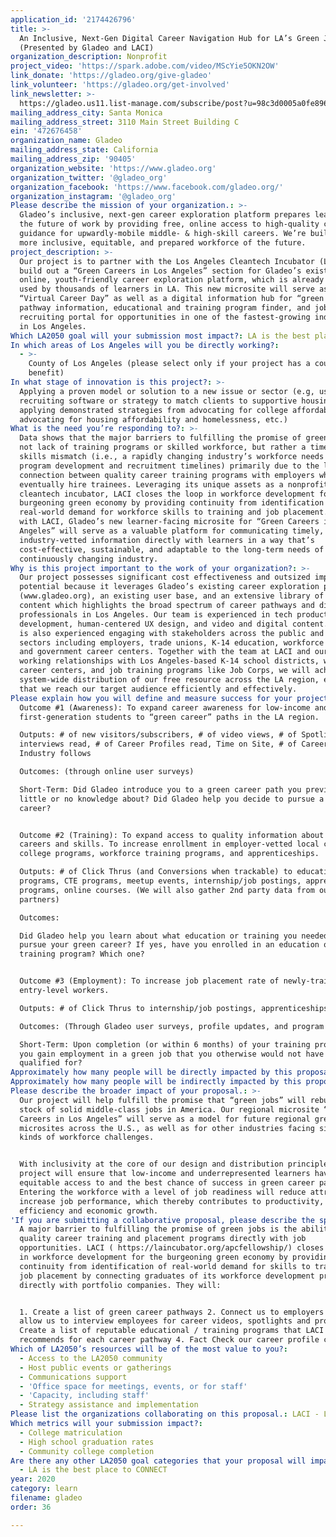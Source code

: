 ```yaml
---
application_id: '2174426796'
title: >-
  An Inclusive, Next-Gen Digital Career Navigation Hub for LA’s Green Jobs
  (Presented by Gladeo and LACI)
organization_description: Nonprofit
project_video: 'https://spark.adobe.com/video/MScYie5OKN2OW'
link_donate: 'https://gladeo.org/give-gladeo'
link_volunteer: 'https://gladeo.org/get-involved'
link_newsletter: >-
  https://gladeo.us11.list-manage.com/subscribe/post?u=98c3d0005a0fe89639eaebaa5&id=df2c256ed9
mailing_address_city: Santa Monica
mailing_address_street: 3110 Main Street Building C
ein: '472676458'
organization_name: Gladeo
mailing_address_state: California
mailing_address_zip: '90405'
organization_website: 'https://www.gladeo.org'
organization_twitter: '@gladeo_org'
organization_facebook: 'https://www.facebook.com/gladeo.org/'
organization_instagram: '@gladeo_org'
Please describe the mission of your organization.: >-
  Gladeo’s inclusive, next-gen career exploration platform prepares learners for
  the future of work by providing free, online access to high-quality career
  guidance for upwardly-mobile middle- & high-skill careers. We’re building a
  more inclusive, equitable, and prepared workforce of the future.
project_description: >-
  Our project is to partner with the Los Angeles Cleantech Incubator (LACI) to
  build out a “Green Careers in Los Angeles” section for Gladeo’s existing free,
  online, youth-friendly career exploration platform, which is already being
  used by thousands of learners in LA. This new microsite will serve as both a
  “Virtual Career Day” as well as a digital information hub for “green career”
  pathway information, educational and training program finder, and job
  recruiting portal for opportunities in one of the fastest-growing industries
  in Los Angeles.
Which LA2050 goal will your submission most impact?: LA is the best place to LEARN
In which areas of Los Angeles will you be directly working?:
  - >-
    County of Los Angeles (please select only if your project has a countywide
    benefit)
In what stage of innovation is this project?: >-
  Applying a proven model or solution to a new issue or sector (e.g, using a job
  recruiting software or strategy to match clients to supportive housing sites,
  applying demonstrated strategies from advocating for college affordability to
  advocating for housing affordability and homelessness, etc.)
What is the need you’re responding to?: >-
  Data shows that the major barriers to fulfilling the promise of green jobs are
  not lack of training programs or skilled workforce, but rather a time-delay
  skills mismatch (i.e., a rapidly changing industry’s workforce needs outpacing
  program development and recruitment timelines) primarily due to the lack of
  connection between quality career training programs with employers who will
  eventually hire trainees. Leveraging its unique assets as a nonprofit
  cleantech incubator, LACI closes the loop in workforce development for the
  burgeoning green economy by providing continuity from identification of
  real-world demand for workforce skills to training and job placement. Together
  with LACI, Gladeo’s new learner-facing microsite for “Green Careers in Los
  Angeles” will serve as a valuable platform for communicating timely,
  industry-vetted information directly with learners in a way that’s
  cost-effective, sustainable, and adaptable to the long-term needs of a
  continuously changing industry.
Why is this project important to the work of your organization?: >-
  Our project possesses significant cost effectiveness and outsized impact
  potential because it leverages Gladeo’s existing career exploration platform
  (www.gladeo.org), an existing user base, and an extensive library of career
  content which highlights the broad spectrum of career pathways and diverse
  professionals in Los Angeles. Our team is experienced in tech product
  development, human-centered UX design, and video and digital content. Our team
  is also experienced engaging with stakeholders across the public and private
  sectors including employers, trade unions, K-14 education, workforce training,
  and government career centers. Together with the team at LACI and our combined
  working relationships with Los Angeles-based K-14 school districts, workforce
  career centers, and job training programs like Job Corps, we will achieve
  system-wide distribution of our free resource across the LA region, ensuring
  that we reach our target audience efficiently and effectively.
Please explain how you will define and measure success for your project.: >-
  Outcome #1 (Awareness): To expand career awareness for low-income and
  first-generation students to “green career” paths in the LA region.

  Outputs: # of new visitors/subscribers, # of video views, # of Spotlight
  interviews read, # of Career Profiles read, Time on Site, # of Career and
  Industry follows

  Outcomes: (through online user surveys)

  Short-Term: Did Gladeo introduce you to a green career path you previously had
  little or no knowledge about? Did Gladeo help you decide to pursue a green
  career?


  Outcome #2 (Training): To expand access to quality information about green
  careers and skills. To increase enrollment in employer-vetted local community
  college programs, workforce training programs, and apprenticeships.

  Outputs: # of Click Thrus (and Conversions when trackable) to educational
  programs, CTE programs, meetup events, internship/job postings, apprenticeship
  programs, online courses. (We will also gather 2nd party data from our
  partners)

  Outcomes:

  Did Gladeo help you learn about what education or training you needed to
  pursue your green career? If yes, have you enrolled in an education or
  training program? Which one?


  Outcome #3 (Employment): To increase job placement rate of newly-trained
  entry-level workers.

  Outputs: # of Click Thrus to internship/job postings, apprenticeships.

  Outcomes: (Through Gladeo user surveys, profile updates, and program reviews)

  Short-Term: Upon completion (or within 6 months) of your training program, did
  you gain employment in a green job that you otherwise would not have been
  qualified for? 
Approximately how many people will be directly impacted by this proposal?: '75000'
Approximately how many people will be indirectly impacted by this proposal?: '500000'
Please describe the broader impact of your proposal.: >-
  Our project will help fulfill the promise that “green jobs” will rebuild the
  stock of solid middle-class jobs in America. Our regional microsite “Green
  Careers in Los Angeles” will serve as a model for future regional green job
  microsites across the U.S., as well as for other industries facing similar
  kinds of workforce challenges.


  With inclusivity at the core of our design and distribution principles, our
  project will ensure that low-income and underrepresented learners have
  equitable access to and the best chance of success in green career paths.
  Entering the workforce with a level of job readiness will reduce attrition and
  increase job performance, which thereby contributes to productivity,
  efficiency and economic growth.
'If you are submitting a collaborative proposal, please describe the specific role of partner organizations in the project.': >-
  A major barrier to fulfilling the promise of green jobs is the ability to link
  quality career training and placement programs directly with job
  opportunities. LACI ( https://laincubator.org/apcfellowship/) closes the loop
  in workforce development for the burgeoning green economy by providing
  continuity from identification of real-world demand for skills to training and
  job placement by connecting graduates of its workforce development programs
  directly with portfolio companies. They will:


  1. Create a list of green career pathways 2. Connect us to employers who will
  allow us to interview employees for career videos, spotlights and profiles 3.
  Create a list of reputable educational / training programs that LACI
  recommends for each career pathway 4. Fact Check our career profile content
Which of LA2050’s resources will be of the most value to you?:
  - Access to the LA2050 community
  - Host public events or gatherings
  - Communications support
  - 'Office space for meetings, events, or for staff'
  - 'Capacity, including staff'
  - Strategy assistance and implementation
Please list the organizations collaborating on this proposal.: LACI - Los Angeles Cleantech Incubator
Which metrics will your submission impact?:
  - College matriculation
  - High school graduation rates
  - Community college completion
Are there any other LA2050 goal categories that your proposal will impact?:
  - LA is the best place to CONNECT
year: 2020
category: learn
filename: gladeo
order: 36

---
```

